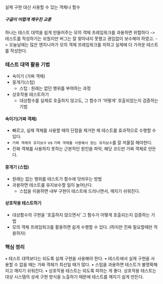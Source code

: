 실제 구현 대신 사용할 수 있는 객체나 함수

##### 구글이 어렵게 깨우친 교훈

하나는 테스트 대역을 쉽게 만들어주는 모의 객체 프레임워크를 과용하면 위험하다
-> 테스트를 작성하기는 쉬웠지만 버그는 잘 찾아내지 못했고 끊임없이 보수해야 하였고.
-> 오늘날에는 많은 엔지니어가 모의 객체 프레임워크를 피하고 실제에 더 가까운 테스트를 작성한다.

### 테스트 대역 활용 기법

- 속이기 (가짜 객체)
- 뭉개기(스텁)
  - 스텁 : 원래는 없던 행위를 부여하는 과정
- 상호작용 테스트하기
  - 대상함수를 실제로 호출하지 않고도, 그 함수가 '어떻게' 호출되었는지 검증하는 기법

#### 속이기(가짜 객체)

- 빠르고, 실제 객체를 사용할 때의 단점을 제거한 채 테스트를 효과적으로 수행할 수 있다.
- `가짜 객체의 유지보수` vs `가짜 객체를 사용해서 얻는 유지보수`를 잘 저울질 해야한다.
- 진짜 객체를 사용하지 못하는 근본적인 원인을 파악, 해당 코드만 가짜 객체로 만든다.

#### 뭉개기 (스텁)

- 원래는 없는 행위를 테스트가 함수에 덧씌우는 방법
- 과용하면 테스트를 유지보수할 일이 늘어난다.
  - 스텁을 이용하면 내부 구현이 테스트에 드러나면서, 깨지기 쉬워진다.

#### 상호작용 테스트하기

- 대상함수의 구현을 '호출하지 않으면서' 그 함수가 어떻게 호출되는지 검증하는 기법
- 모의 객체 프레임워크를 활용하면 쉽게 수행할 수 있다. (하지만 진짜 필요할때만 적용하자)

### 핵심 정리

• 테스트 대역보다는 되도록 실제 구현을 사용해야 한다.
• 테스트에서 실제 구현을 사용할 수 없을 때는 가짜 객체가 최선일 때가 많다.
• 스텁을 과용하면 테스트가 불명확해지고 깨지기 쉬워진다.
• 상호작용 테스트는 되도록 피하는 게 좋다. 상호작용 테스트는 대상 시스템의 상세 구현 방식을 노출하기 때문에 테스트를 깨지기 쉽게 만든다.

